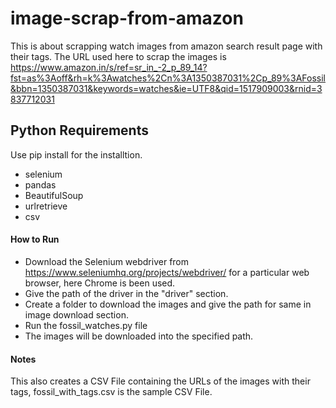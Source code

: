 # image-scrap-from-amazon
This is about scrapping watch images from amazon search result page with their tags. The URL used here to scrap the images is https://www.amazon.in/s/ref=sr_in_-2_p_89_14?fst=as%3Aoff&rh=k%3Awatches%2Cn%3A1350387031%2Cp_89%3AFossil&bbn=1350387031&keywords=watches&ie=UTF8&qid=1517909003&rnid=3837712031


## Python Requirements
Use pip install for the installtion.
* selenium
* pandas
* BeautifulSoup
* urlretrieve
* csv


#### How to Run
* Download the Selenium webdriver from https://www.seleniumhq.org/projects/webdriver/ for a particular web browser, here Chrome is been used.
* Give the path of the driver in the "driver" section.
* Create a folder to download the images and give the path for same in image download section.
* Run the fossil_watches.py file
* The images will be downloaded into the specified path.


#### Notes
This also creates a CSV File containing the URLs of the images with their tags, fossil_with_tags.csv is the sample CSV File.
